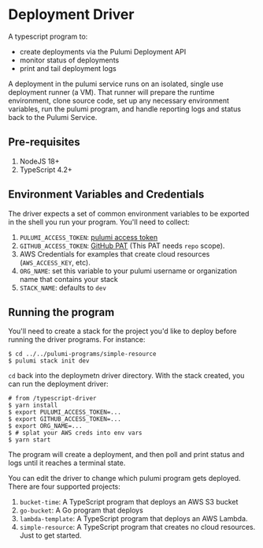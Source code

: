 # Deployment Driver
A typescript program to:
- create deployments via the Pulumi Deployment API
- monitor status of deployments
- print and tail deployment logs

A deployment in the pulumi service runs on an isolated, single use deployment runner (a VM). That runner will prepare the runtime environment, clone source code, set up any necessary environment variables, run the pulumi program, and handle reporting logs and status back to the Pulumi Service.

## Pre-requisites

1. NodeJS 18+
2. TypeScript 4.2+

## Environment Variables and Credentials

The driver expects a set of common environment variables to be exported in the shell you run your program. You'll need to collect:

1. `PULUMI_ACCESS_TOKEN`: [pulumi access token ](https://www.pulumi.com/docs/intro/pulumi-service/accounts/#creating-access-tokens)
2. `GITHUB_ACCESS_TOKEN`: [GitHub PAT](https://docs.github.com/en/authentication/keeping-your-account-and-data-secure/creating-a-personal-access-token) (This PAT needs `repo` scope).
3. AWS Credentials for examples that create cloud resources (`AWS_ACCESS_KEY`, etc). 
4. `ORG_NAME`: set this variable to your pulumi username or organization name that contains your stack
5. `STACK_NAME`: defaults to `dev`

## Running the program

You'll need to create a stack for the project you'd like to deploy before running the driver programs. For instance:

```console
$ cd ../../pulumi-programs/simple-resource
$ pulumi stack init dev
```

`cd` back into the deploymetn driver directory. With the stack created, you can run the deployment driver: 

```console
# from /typescript-driver
$ yarn install
$ export PULUMI_ACCESS_TOKEN=...
$ export GITHUB_ACCESS_TOKEN=...
$ export ORG_NAME=...
$ # splat your AWS creds into env vars
$ yarn start
```

The program will create a deployment, and then poll and print status and logs until it reaches a terminal state.

You can edit the driver to change which pulumi program gets deployed. There are four supported projects:

1. `bucket-time`: A TypeScript program that deploys an AWS S3 bucket
2. `go-bucket`: A Go program that deploys
3. `lambda-template`: A TypeScript program that deploys an AWS Lambda.
4. `simple-resource`: A TypeScript program that creates no cloud resources. Just to get started.
